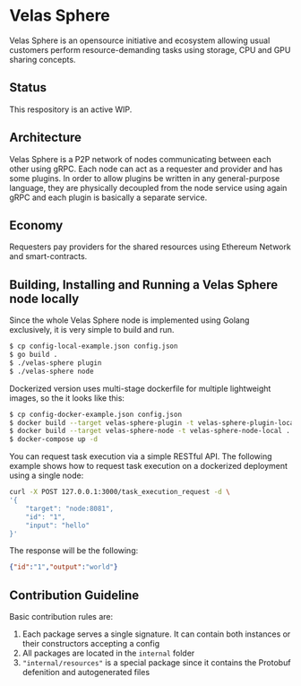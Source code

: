 # Velas Sphere

Velas Sphere is an opensource initiative and ecosystem allowing usual customers perform resource-demanding tasks using storage, CPU and GPU sharing concepts.

## Status

This respository is an active WIP.

## Architecture 

Velas Sphere is a P2P network of nodes communicating between each other using gRPC. Each node can act as a requester and provider and has some plugins. In order to allow plugins be written in any general-purpose language, they are physically decoupled from the node service using again gRPC and each plugin is basically a separate service.

## Economy

Requesters pay providers for the shared resources using Ethereum Network and smart-contracts.

## Building, Installing and Running a Velas Sphere node locally

Since the whole Velas Sphere node is implemented using Golang exclusively, it is very simple to build and run.

```bash
$ cp config-local-example.json config.json
$ go build .
$ ./velas-sphere plugin
$ ./velas-sphere node
```

Dockerized version uses multi-stage dockerfile for multiple lightweight images, so the it looks like this:

``` sh
$ cp config-docker-example.json config.json
$ docker build --target velas-sphere-plugin -t velas-sphere-plugin-local .
$ docker build --target velas-sphere-node -t velas-sphere-node-local .
$ docker-compose up -d
```

You can request task execution via a simple RESTful API. The following example shows how to request task execution on a dockerized deployment using a single node:

``` sh 
curl -X POST 127.0.0.1:3000/task_execution_request -d \
'{
    "target": "node:8081", 
    "id": "1",
    "input": "hello"
}'
```

The response will be the following:

```json
{"id":"1","output":"world"}
```

## Contribution Guideline

Basic contribution rules are:

1. Each package serves a single signature. It can contain both instances or their constructors accepting a config
2. All packages are located in the `internal` folder
3. `"internal/resources"` is a special package since it contains the Protobuf defenition and autogenerated files